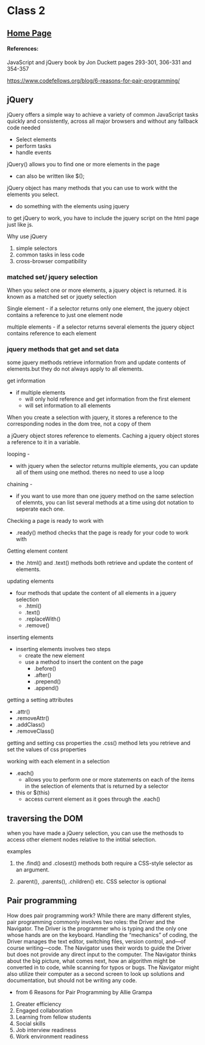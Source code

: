 # Class 2

## [Home Page](../README.md)

#### References:

JavaScript and jQuery book by Jon Duckett pages 293-301, 306-331 and 354-357

https://www.codefellows.org/blog/6-reasons-for-pair-programming/


## jQuery

jQuery offers a simple way to achieve a variety of common JavaScript tasks quickly and consistently, across all major browsers and without any fallback code needed

- Select elements
- perform tasks
- handle events

jQuery() allows you to find one or more elements in the page 
- can also be written like $();

jQuery object has many methods that you can use to work witht the elements you select. 
- do something with the elements using jquery

to get jQuery to work, you have to include the jquery script on the html page just like js. 

Why use jQuery 
1. simple selectors
2. common tasks in less code
3. cross-browser compatibility



### matched set/ jquery selection
When you select one or more elements, a jquery object is returned. it is known as a matched set or jquety selection

Single element -  if a selector returns only one element, the jquery object contains a reference to just one element node 

multiple elements - if a selector returns several elements the jquery object contains reference to each element

### jquery methods that get and set data
some jquery methods retrieve information from and update contents of elements.but they do not always apply to all elements. 

get information
- if multiple elements 
    - will only hold reference and get information from the first element
    - will set information to all elements 

When you create a selection with jquery, it stores a reference to the corresponding nodes in the dom tree, not a copy of them

a jQuery object stores reference to elements. 
Caching a jquery object stores a reference to it in a variable.  

looping - 

-  with jquery when the selector returns multiple elements, you can update all of them using one method. theres no need to use a loop 

chaining - 
- if you want to use more than one jquery method on the same selection of elemnts, you can list several methods at a time using dot notation to seperate each one. 

Checking a page is ready to work with 

- .ready() method checks that the page is ready for your code to work with

Getting element content

- the .html() and .text() methods both retrieve and update the content of elements. 

updating elements

- four methods that update the content of all elements in a jquery selection
    - .html()
    - .text()
    - .replaceWith()
    - .remove()

inserting elements
- inserting elements involves two steps 
    - create the new element
    - use a method to insert the content on the page
        - .before()
        - .after()
        - .prepend()
        - .append()
    
getting a setting attributes

- .attr()
- .removeAttr()
- .addClass()
- .removeClass()

getting and setting css properties
the .css() method lets you retrieve and set the values of css properties

working with each element in a selection 
- .each() 
    - allows you to perform one or more statements on each of the items in the selection of elements that is returned by a selector
- this or $(this)
    - access current element as it goes through the .each()



## traversing the DOM

when you have made a jQuery selection, you can use the methosds to access other element nodes relative to the intitial selection. 

examples 
1. the .find() and .closest() methods both require a CSS-style selector as an argument. 

2. .parent(), .parents(), .children() etc. CSS selector is optional 


## Pair programming 

How does pair programming work?
While there are many different styles, pair programming commonly involves two roles: the Driver and the Navigator. The Driver is the programmer who is typing and the only one whose hands are on the keyboard. Handling the “mechanics” of coding, the Driver manages the text editor, switching files, version control, and—of course writing—code. The Navigator uses their words to guide the Driver but does not provide any direct input to the computer. The Navigator thinks about the big picture, what comes next, how an algorithm might be converted in to code, while scanning for typos or bugs. The Navigator might also utilize their computer as a second screen to look up solutions and documentation, but should not be writing any code.

- from 6 Reasons for Pair Programming by Allie Grampa

1. Greater efficiency
2. Engaged collaboration
3. Learning from fellow students
4. Social skills
5. Job interview readiness
6. Work environment readiness